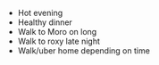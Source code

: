 - Hot evening 
- Healthy dinner 
- Walk to Moro on long 
- Walk to roxy late night 
- Walk/uber home depending on time